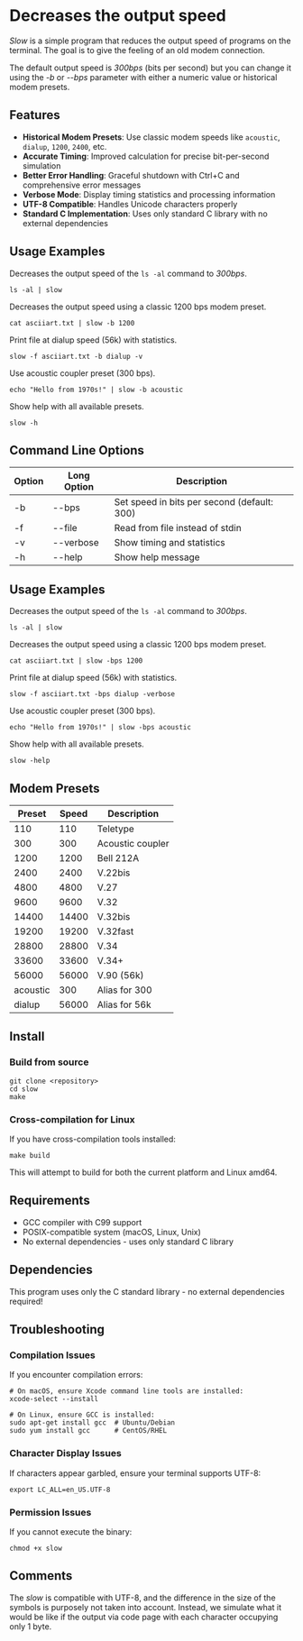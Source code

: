 # Decreases the output speed

*Slow* is a simple program that reduces the output speed of programs on the terminal. The goal is to give the feeling of an old modem connection.

The default output speed is *300bps* (bits per second) but you can change it using the *-b* or *--bps* parameter with either a numeric value or historical modem presets.

## Features

- **Historical Modem Presets**: Use classic modem speeds like `acoustic`, `dialup`, `1200`, `2400`, etc.
- **Accurate Timing**: Improved calculation for precise bit-per-second simulation
- **Better Error Handling**: Graceful shutdown with Ctrl+C and comprehensive error messages
- **Verbose Mode**: Display timing statistics and processing information
- **UTF-8 Compatible**: Handles Unicode characters properly
- **Standard C Implementation**: Uses only standard C library with no external dependencies

## Usage Examples

Decreases the output speed of the `ls -al` command to *300bps*.

```console
ls -al | slow
```

Decreases the output speed using a classic 1200 bps modem preset.

```console
cat asciiart.txt | slow -b 1200
```

Print file at dialup speed (56k) with statistics.

```console
slow -f asciiart.txt -b dialup -v
```

Use acoustic coupler preset (300 bps).

```console
echo "Hello from 1970s!" | slow -b acoustic
```

Show help with all available presets.

```console
slow -h
```

## Command Line Options

| Option | Long Option | Description |
|--------|-------------|-------------|
| -b     | --bps       | Set speed in bits per second (default: 300) |
| -f     | --file      | Read from file instead of stdin |
| -v     | --verbose   | Show timing and statistics |
| -h     | --help      | Show help message |

## Usage Examples

Decreases the output speed of the `ls -al` command to *300bps*.

```console
ls -al | slow
```

Decreases the output speed using a classic 1200 bps modem preset.

```console
cat asciiart.txt | slow -bps 1200
```

Print file at dialup speed (56k) with statistics.

```console
slow -f asciiart.txt -bps dialup -verbose
```

Use acoustic coupler preset (300 bps).

```console
echo "Hello from 1970s!" | slow -bps acoustic
```

Show help with all available presets.

```console
slow -help
```

## Modem Presets

| Preset    | Speed   | Description        |
|-----------|---------|-------------------|
| 110       | 110     | Teletype          |
| 300       | 300     | Acoustic coupler  |
| 1200      | 1200    | Bell 212A         |
| 2400      | 2400    | V.22bis           |
| 4800      | 4800    | V.27              |
| 9600      | 9600    | V.32              |
| 14400     | 14400   | V.32bis           |
| 19200     | 19200   | V.32fast          |
| 28800     | 28800   | V.34              |
| 33600     | 33600   | V.34+             |
| 56000     | 56000   | V.90 (56k)        |
| acoustic  | 300     | Alias for 300     |
| dialup    | 56000   | Alias for 56k     |

## Install

### Build from source

```console
git clone <repository>
cd slow
make
```

### Cross-compilation for Linux

If you have cross-compilation tools installed:

```console
make build
```

This will attempt to build for both the current platform and Linux amd64.

## Requirements

- GCC compiler with C99 support
- POSIX-compatible system (macOS, Linux, Unix)
- No external dependencies - uses only standard C library

## Dependencies

This program uses only the C standard library - no external dependencies required!

## Troubleshooting

### Compilation Issues

If you encounter compilation errors:

```console
# On macOS, ensure Xcode command line tools are installed:
xcode-select --install

# On Linux, ensure GCC is installed:
sudo apt-get install gcc  # Ubuntu/Debian
sudo yum install gcc      # CentOS/RHEL
```

### Character Display Issues

If characters appear garbled, ensure your terminal supports UTF-8:

```console
export LC_ALL=en_US.UTF-8
```

### Permission Issues

If you cannot execute the binary:

```console
chmod +x slow
```

## Comments

The *slow* is compatible with UTF-8, and the difference in the size of the symbols is purposely not taken into account. Instead, we simulate what it would be like if the output via code page with each character occupying only 1 byte.
